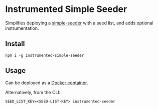 # Instrumented Simple Seeder

Simplifies deploying a [simple-seeder](https://github.com/holepunchto/simple-seeder) with a seed list, and adds optional instrumentation.

## Install

`npm i -g instrumented-simple-seeder`

## Usage

Can be deployed as a [Docker container](https://hub.docker.com/r/hdegroote/simple-seeder).

Alternatively, from the CLI:

`SEED_LIST_KEY=<SEED-LIST-KEY> instrumented-seeder`
